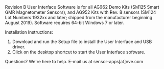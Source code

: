 Revision B User Interface Software is for all AG962 Demo Kits (SM125 Smart GMR Magnetometer Sensors), and AG952 Kits with Rev. B sensors (SM124 Lot Numbers 1932xx and later; shipped from the manufacturer beginning August 2019).
Software requires 64-bit Windows 7 or later.

Installation Instructions:
  1. Download and run the Setup file to install the User Interface and USB driver.
  2. Click on the desktop shortcut to start the User Interface software.
  
Questions? We're here to help. E-mail us at sensor-apps[at]nve.com 
